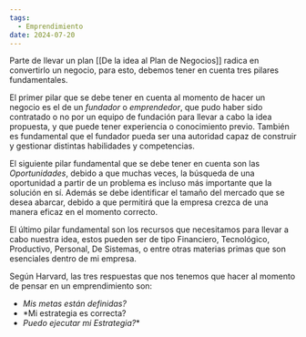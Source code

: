 ```yaml
---
tags:
  - Emprendimiento
date: 2024-07-20
---
```


Parte de llevar un plan [[De la idea al Plan de Negocios]] radica en convertirlo un negocio, para esto, debemos tener en cuenta tres pilares fundamentales.

El primer pilar que se debe tener en cuenta al momento de hacer un negocio es el de un *fundador* o *emprendedor*, que pudo haber sido contratado o no por un equipo de fundación para llevar a cabo la idea propuesta, y que puede tener experiencia o conocimiento previo. También es fundamental que el fundador pueda ser una autoridad capaz de construir y gestionar distintas habilidades y competencias.

El siguiente pilar fundamental que se debe tener en cuenta son las *Oportunidades*, debido a que muchas veces, la búsqueda de una oportunidad a partir de un problema es incluso más importante que la solución en sí. Además se debe identificar el tamaño del mercado que se desea abarcar, debido a que permitirá que la empresa crezca de una manera eficaz en el momento correcto.

El último pilar fundamental son los recursos que necesitamos para llevar a cabo nuestra idea, estos pueden ser de tipo Financiero, Tecnológico, Productivo, Personal, De Sistemas, o entre otras materias primas que son esenciales dentro de mi empresa.

Según Harvard, las tres respuestas que nos tenemos que hacer al momento de pensar en un emprendimiento son:

- *Mis metas están definidas?*
- *Mi estrategia es correcta?
- *Puedo ejecutar mi Estrategia?**